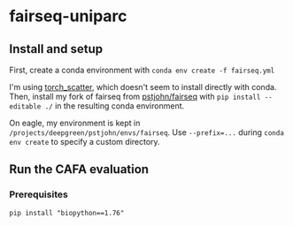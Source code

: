 # fairseq-uniparc

## Install and setup

First, create a conda environment with 
`conda env create -f fairseq.yml`

I'm using [torch_scatter](https://github.com/rusty1s/pytorch_scatter), which doesn't seem to install directly with conda.
Then, install my fork of fairseq from [pstjohn/fairseq](https://github.com/pstjohn/fairseq) with `pip install --editable ./` in the resulting conda environment. 

On eagle, my environment is kept in `/projects/deepgreen/pstjohn/envs/fairseq`. Use `--prefix=...` during `conda env create` to specify a custom directory.


## Run the CAFA evaluation
### Prerequisites
`pip install "biopython==1.76"`
